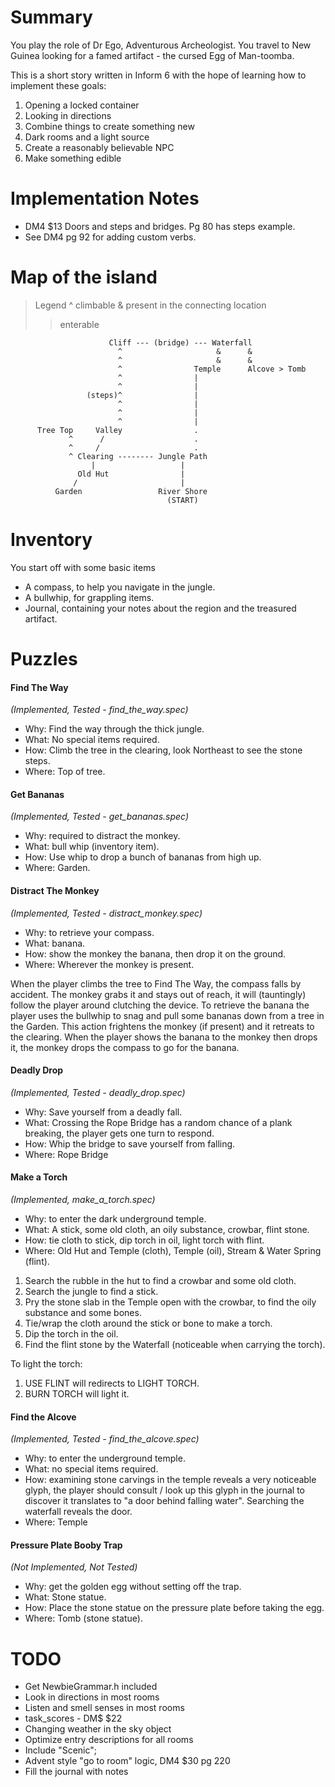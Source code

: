 # Summary

You play the role of Dr Ego, Adventurous Archeologist. You travel to New Guinea looking for a famed artifact - the cursed Egg of Man-toomba.

This is a short story written in Inform 6 with the hope of learning how to implement these goals:

1. Opening a locked container
2. Looking in directions
3. Combine things to create something new
4. Dark rooms and a light source
5. Create a reasonably believable NPC
6. Make something edible

# Implementation Notes

* DM4 $13 Doors and steps and bridges. Pg 80 has steps example.
* See DM4 pg 92 for adding custom verbs.

# Map of the island

> Legend
> ^ climbable
> & present in the connecting location
> > enterable

```
                      Cliff --- (bridge) --- Waterfall                         
                        ^                     &      &                         
                        ^                     &      &                         
                        ^                Temple      Alcove > Tomb             
                        ^                |                                     
                        ^                |                                     
                 (steps)^                |                                     
                        ^                |                                     
                        ^                |                                     
                        ^                |                                     
      Tree Top     Valley                .                                     
             ^      /                    .                                     
             ^     /                     .                                     
             ^ Clearing -------- Jungle Path                                   
                  |                   |                                        
               Old Hut                |                                        
              /                       |                                        
          Garden                 River Shore                                   
                                   (START)                                     

```

# Inventory

You start off with some basic items

* A compass, to help you navigate in the jungle.
* A bullwhip, for grappling items.
* Journal, containing your notes about the region and the treasured artifact.

# Puzzles

#### Find The Way
_(Implemented, Tested - find_the_way.spec)_
* Why: Find the way through the thick jungle.
* What: No special items required.
* How: Climb the tree in the clearing, look Northeast to see the stone steps.
* Where: Top of tree.

#### Get Bananas
_(Implemented, Tested - get_bananas.spec)_
* Why: required to distract the monkey.
* What: bull whip (inventory item).
* How: Use whip to drop a bunch of bananas from high up.
* Where: Garden.

#### Distract The Monkey
_(Implemented, Tested - distract_monkey.spec)_
* Why: to retrieve your compass.
* What: banana.
* How: show the monkey the banana, then drop it on the ground.
* Where: Wherever the monkey is present.

When the player climbs the tree to Find The Way, the compass falls by accident.
The monkey grabs it and stays out of reach, it will (tauntingly) follow
the player around clutching the device. To retrieve the banana the player uses
the bullwhip to snag and pull some bananas down from a tree in the Garden.
This action frightens the monkey (if present) and it retreats to the clearing.
When the player shows the banana to the monkey then drops it, the monkey
drops the compass to go for the banana.

#### Deadly Drop
_(Implemented, Tested - deadly_drop.spec)_
* Why: Save yourself from a deadly fall.
* What: Crossing the Rope Bridge has a random chance of a plank breaking, the player gets one turn to respond.
* How: Whip the bridge to save yourself from falling.
* Where: Rope Bridge

#### Make a Torch
_(Implemented, make_a_torch.spec)_
* Why: to enter the dark underground temple.
* What: A stick, some old cloth, an oily substance, crowbar, flint stone.
* How: tie cloth to stick, dip torch in oil, light torch with flint.
* Where: Old Hut and Temple (cloth), Temple (oil), Stream & Water Spring (flint).

1. Search the rubble in the hut to find a crowbar and some old cloth.
2. Search the jungle to find a stick.
3. Pry the stone slab in the Temple open with the crowbar, to find the oily substance and some bones.
4. Tie/wrap the cloth around the stick or bone to make a torch.
5. Dip the torch in the oil.
5. Find the flint stone by the Waterfall (noticeable when carrying the torch).

To light the torch:
1. USE FLINT will redirects to LIGHT TORCH.
2. BURN TORCH will light it.

#### Find the Alcove
_(Implemented, Tested - find_the_alcove.spec)_
* Why: to enter the underground temple.
* What: no special items required.
* How: examining stone carvings in the temple reveals a very noticeable glyph, the player should consult / look up this glyph in the journal to discover it translates to "a door behind falling water". Searching the waterfall reveals the door.
* Where: Temple

#### Pressure Plate Booby Trap
_(Not Implemented, Not Tested)_
* Why: get the golden egg without setting off the trap.
* What: Stone statue.
* How: Place the stone statue on the pressure plate before taking the egg.
* Where: Tomb (stone statue).

# TODO
* Get NewbieGrammar.h included
* Look in directions in most rooms
* Listen and smell senses in most rooms
* task_scores - DM$ $22
* Changing weather in the sky object
* Optimize entry descriptions for all rooms
* Include "Scenic";
* Advent style "go to room" logic, DM4 $30 pg 220
* Fill the journal with notes
